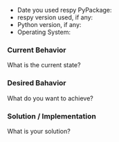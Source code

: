 * Date you used respy PyPackage:
* respy version used, if any:
* Python version, if any:
* Operating System:

### Current Behavior

What is the current state?

### Desired Bahavior

What do you want to achieve?

### Solution / Implementation

What is your solution?
